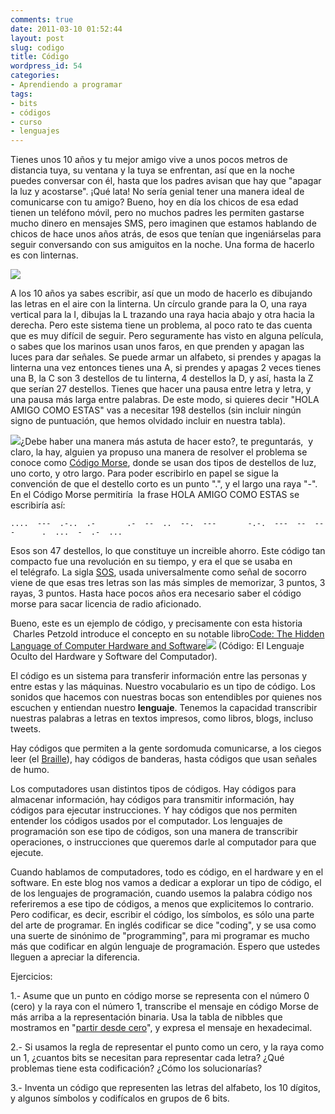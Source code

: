 ```yaml
---
comments: true
date: 2011-03-10 01:52:44
layout: post
slug: codigo
title: Código
wordpress_id: 54
categories:
- Aprendiendo a programar
tags:
- bits
- códigos
- curso
- lenguajes
---
```


Tienes unos 10 años y tu mejor amigo vive a unos pocos metros de distancia tuya, su ventana y la tuya se enfrentan, así que en la noche puedes conversar con él, hasta que los padres avisan que hay que "apagar la luz y acostarse".
¡Qué lata! No sería genial tener una manera ideal de comunicarse con tu amigo? Bueno, hoy en día los chicos de esa edad tienen un teléfono móvil, pero no muchos padres les permiten gastarse mucho dinero en mensajes SMS, pero imaginen que estamos hablando de chicos de hace unos años atrás, de esos que tenían que ingeniárselas para seguir conversando con sus amiguitos en la noche. Una forma de hacerlo es con linternas.

![](http://www.programando.org/blog/wp-content/uploads/2011/03/Linterna-300x203.jpg)

A los 10 años ya sabes escribir, así que un modo de hacerlo es dibujando las letras en el aire con la linterna. Un círculo grande para la O, una raya vertical para la I, dibujas la L trazando una raya hacia abajo y otra hacia la derecha. Pero este sistema tiene un problema, al poco rato te das cuenta que es muy difícil de seguir. Pero seguramente has visto en alguna película, o sabes que los marinos usan unos faros, en que prenden y apagan las luces para dar señales. Se puede armar un alfabeto, si prendes y apagas la linterna una vez entonces tienes una A, si prendes y apagas 2 veces tienes una B, la C son 3 destellos de tu linterna, 4 destellos la D, y así, hasta la Z que serían 27 destellos. Tienes que hacer una pausa entre letra y letra, y una pausa más larga entre palabras. De este modo, si quieres decir "HOLA AMIGO COMO ESTAS" vas a necesitar 198 destellos (sin incluir ningún signo de puntuación, que hemos olvidado incluir en nuestra tabla).

[![](http://www.programando.org/blog/wp-content/uploads/2011/03/CodigoMorse-182x300.png)](http://www.programando.org/blog/wp-content/uploads/2011/03/CodigoMorse.png)¿Debe haber una manera más astuta de hacer esto?, te preguntarás,  y claro, la hay, alguien ya propuso una manera de resolver el problema se conoce como [Código Morse](http://es.wikipedia.org/wiki/Codigo_morse), donde se usan dos tipos de destellos de luz, uno corto, y otro largo. Para poder escribirlo en papel se sigue la convención de que el destello corto es un punto ".", y el largo una raya "-". En el Código Morse permitiría  la frase HOLA AMIGO COMO ESTAS se escribiría así:

    
    ....  ---  .-..  .-       .-  --  ..  --.  ---       -.-.  ---  --  ---      .  ...  -  .-  ...


Esos son 47 destellos, lo que constituye un increible ahorro. Este código tan compacto fue una revolución en su tiempo, y era el que se usaba en el telégrafo. La sigla [SOS](http://es.wikipedia.org/wiki/SOS), usada universalmente como señal de socorro viene de que esas tres letras son las más simples de memorizar, 3 puntos, 3 rayas, 3 puntos. Hasta hace pocos años era necesario saber el código morse para sacar licencia de radio aficionado.

Bueno, este es un ejemplo de código, y precisamente con esta historia  Charles Petzold introduce el concepto en su notable libro[Code: The Hidden Language of Computer Hardware and Software](http://www.amazon.com/gp/product/0735611319/ref=as_li_qf_sp_asin_tl?ie=UTF8&tag=lanaturaledel-20&linkCode=as2&camp=1789&creative=9325&creativeASIN=0735611319)![](http://www.assoc-amazon.com/e/ir?t=lanaturaledel-20&l=as2&o=1&a=0735611319) (Código: El Lenguaje Oculto del Hardware y Software del Computador).

El código es un sistema para transferir información entre las personas y entre estas y las máquinas. Nuestro vocabulario es un tipo de código. Los sonidos que hacemos con nuestras bocas son entendibles por quienes nos escuchen y entiendan nuestro **lenguaje**. Tenemos la capacidad transcribir nuestras palabras a letras en textos impresos, como libros, blogs, incluso tweets.

Hay códigos que permiten a la gente sordomuda comunicarse, a los ciegos leer (el [Braille](http://es.wikipedia.org/wiki/Braille_(lectura))), hay códigos de banderas, hasta códigos que usan señales de humo.

Los computadores usan distintos tipos de códigos. Hay códigos para almacenar información, hay códigos para transmitir información, hay códigos para ejecutar instrucciones. Y hay códigos que nos permiten entender los códigos usados por el computador. Los lenguajes de programación son ese tipo de códigos, son una manera de transcribir operaciones, o instrucciones que queremos darle al computador para que ejecute.

Cuando hablamos de computadores, todo es código, en el hardware y en el software. En este blog nos vamos a dedicar a explorar un tipo de código, el de los lenguajes de programación, cuando usemos la palabra código nos referiremos a ese tipo de códigos, a menos que explicitemos lo contrario. Pero codificar, es decir, escribir el código, los símbolos, es sólo una parte del arte de programar. En inglés codificar se dice "coding", y se usa como una suerte de sinónimo de "programming", para mi programar es mucho más que codificar en algún lenguaje de programación. Espero que ustedes lleguen a apreciar la diferencia.



Ejercicios:

1.- Asume que un punto en código morse se representa con el número 0 (cero) y la raya con el número 1, transcribe el mensaje en código Morse de más arriba a la representación binaria. Usa la tabla de nibbles que mostramos en "[partir desde cero](http://www.programando.org/blog/2011/03/partir-desde-cero/)", y expresa el mensaje en hexadecimal.

2.- Si usamos la regla de representar el punto como un cero, y la raya como un 1, ¿cuantos bits se necesitan para representar cada letra? ¿Qué problemas tiene esta codificación? ¿Cómo los solucionarías?

3.- Inventa un código que representen las letras del alfabeto, los 10 dígitos, y algunos símbolos y codifícalos en grupos de 6 bits.




